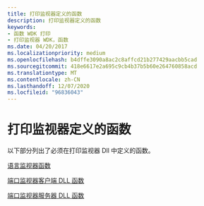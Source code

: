 ```yaml
---
title: 打印监视器定义的函数
description: 打印监视器定义的函数
keywords:
- 函数 WDK 打印
- 打印监视器 WDK，函数
ms.date: 04/20/2017
ms.localizationpriority: medium
ms.openlocfilehash: b4dffe3090a8ac2c8affcd21b277429aacbb5cad
ms.sourcegitcommit: 418e6617e2a695c9cb4b37b5b60e264760858acd
ms.translationtype: MT
ms.contentlocale: zh-CN
ms.lasthandoff: 12/07/2020
ms.locfileid: "96836043"
---
```

# <a name="functions-defined-by-print-monitors"></a>打印监视器定义的函数





以下部分列出了必须在打印监视器 Dll 中定义的函数。

[语言监视器函数](language-monitor-functions.md)

[端口监视器客户端 DLL 函数](port-monitor-client-dll-functions.md)

[端口监视器服务器 DLL 函数](port-monitor-server-dll-functions.md)

 

 




